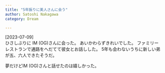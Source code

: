 ```yaml
---
title: "5年振りに美人さんに会う"
author: Satoshi Nakagawa
category: Dream

---
```


[2023-07-09]  
 ひさしぶりに IM (OG)さんに会った。
あいかわらずきれいでした。
ファミリーレストランで通路をへだてて彼女とお話しした。
5年も会わないうちに新しい弟が五、六人できたそうだ。

 夢だけどIM (OG)さんと話せたのは嬉しかった。

